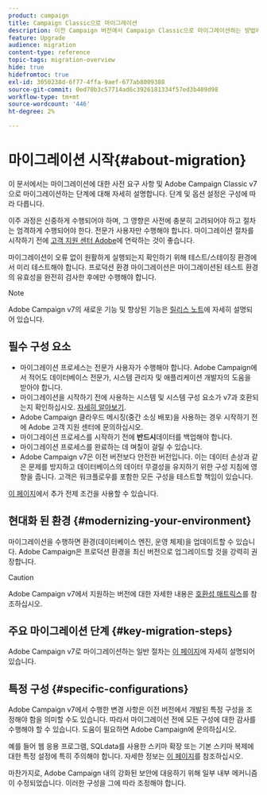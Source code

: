 ```yaml
---
product: campaign
title: Campaign Classic으로 마이그레이션
description: 이전 Campaign 버전에서 Campaign Classic으로 마이그레이션하는 방법에 대해 알아봅니다.
feature: Upgrade
audience: migration
content-type: reference
topic-tags: migration-overview
hide: true
hidefromtoc: true
exl-id: 3050238d-6f77-4ffa-9aef-677ab8009388
source-git-commit: 0ed70b3c57714ad6c3926181334f57ed3b409d98
workflow-type: tm+mt
source-wordcount: '446'
ht-degree: 2%

---
```


# 마이그레이션 시작{#about-migration}



이 문서에서는 마이그레이션에 대한 사전 요구 사항 및 Adobe Campaign Classic v7으로 마이그레이션하는 단계에 대해 자세히 설명합니다. 단계 및 옵션 설정은 구성에 따라 다릅니다.

이주 과정은 신중하게 수행되어야 하며, 그 영향은 사전에 충분히 고려되어야 하고 절차는 엄격하게 수행되어야 한다. 전문가 사용자만 수행해야 합니다. 마이그레이션 절차를 시작하기 전에 [고객 지원 센터 Adobe](https://helpx.adobe.com/kr/enterprise/admin-guide.html/enterprise/using/support-for-experience-cloud.ug.html)에 연락하는 것이 좋습니다.

마이그레이션이 오류 없이 원활하게 실행되는지 확인하기 위해 테스트/스테이징 환경에서 미리 테스트해야 합니다. 프로덕션 환경 마이그레이션은 마이그레이션된 테스트 환경의 유효성을 완전히 검사한 후에만 수행해야 합니다.

>[!NOTE]
>
>Adobe Campaign v7의 새로운 기능 및 향상된 기능은 [릴리스 노트](../../rn/using/latest-release.md)에 자세히 설명되어 있습니다.


## 필수 구성 요소

* 마이그레이션 프로세스는 전문가 사용자가 수행해야 합니다. Adobe Campaign에서 적어도 데이터베이스 전문가, 시스템 관리자 및 애플리케이션 개발자의 도움을 받아야 합니다.
* 마이그레이션을 시작하기 전에 사용하는 시스템 및 시스템 구성 요소가 v7과 호환되는지 확인하십시오. [자세히 알아보기](../../rn/using/compatibility-matrix.md).
* Adobe Campaign 클라우드 메시징(중간 소싱 배포)을 사용하는 경우 시작하기 전에 Adobe 고객 지원 센터에 문의하십시오.
* 마이그레이션 프로세스를 시작하기 전에 **반드시**&#x200B;데이터를 백업해야 합니다.
* 마이그레이션 프로세스를 완료하는 데 며칠이 걸릴 수 있습니다.
* Adobe Campaign v7은 이전 버전보다 안전한 버전입니다. 이는 데이터 손상과 같은 문제를 방지하고 데이터베이스의 데이터 무결성을 유지하기 위한 구성 지침에 영향을 줍니다. 고객은 워크플로우를 포함한 모든 구성을 테스트할 책임이 있습니다.

[이 페이지](../../migration/using/before-starting-migration.md)에서 추가 전제 조건을 사용할 수 있습니다.


## 현대화 된 환경 {#modernizing-your-environment}

마이그레이션을 수행하면 환경(데이터베이스 엔진, 운영 체제)을 업데이트할 수 있습니다. Adobe Campaign은 프로덕션 환경을 최신 버전으로 업그레이드할 것을 강력히 권장합니다.

>[!CAUTION]
>
>Adobe Campaign v7에서 지원하는 버전에 대한 자세한 내용은 [호환성 매트릭스](../../rn/using/compatibility-matrix.md)를 참조하십시오.

## 주요 마이그레이션 단계 {#key-migration-steps}

Adobe Campaign v7로 마이그레이션하는 일반 절차는 [이 페이지](../../migration/using/before-starting-migration.md)에 자세히 설명되어 있습니다.


## 특정 구성 {#specific-configurations}

Adobe Campaign v7에서 수행한 변경 사항은 이전 버전에서 개발된 특정 구성을 조정해야 함을 의미할 수도 있습니다. 따라서 마이그레이션 전에 모든 구성에 대한 감사를 수행해야 할 수 있습니다. 도움이 필요하면 Adobe Campaign에 문의하십시오.

예를 들어 웹 응용 프로그램, SQLdata를 사용한 스키마 확장 또는 기본 스키마 복제에 대한 특정 설정에 특히 주의해야 합니다. 자세한 정보는 [이 페이지](../../migration/using/configuring-your-platform.md)를 참조하십시오.

마찬가지로, Adobe Campaign 내의 강화된 보안에 대응하기 위해 일부 내부 메커니즘이 수정되었습니다. 이러한 구성을 그에 따라 조정해야 합니다.

